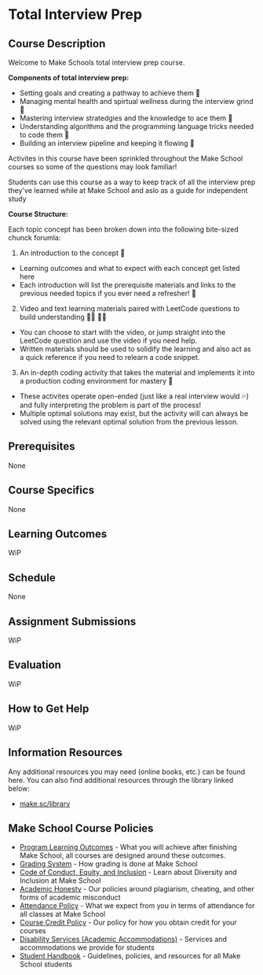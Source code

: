 # Total Interview Prep

## Course Description

Welcome to Make Schools total interview prep course. 

**Components of total interview prep:**
* Setting goals and creating a pathway to achieve them 🌅
* Managing mental health and spirtual wellness during the interview grind 🧘
* Mastering interview stratedgies and the knowledge to ace them 💯
* Understanding algorithms and the programming language tricks needed to code them 🤔
* Building an interview pipeline and keeping it flowing 🚰

Activites in this course have been sprinkled throughout the Make School courses so some of the questions may look familiar!

Students can use this course as a way to keep track of all the interview prep they've learned while at Make School and aslo as a guide for independent study

**Course Structure:**

Each topic concept has been broken down into the following bite-sized chunck forumla:

1. An introduction to the concept 👋
- Learning outcomes and what to expect with each concept get listed here
- Each introduction will list the prerequisite materials and links to the previous needed topics if you ever need a refresher! 🧠
2. Video and text learning materials paired with LeetCode questions to build understanding 🧑‍🏫 👩‍🏫
- You can choose to start with the video, or jump straight into the LeetCode question and use the video if you need help.
- Written materials should be used to solidify the learning and also act as a quick reference if you need to relearn a code snippet.
3. An in-depth coding activity that takes the material and implements it into a production coding environment for mastery 💪
- These activites operate open-ended (just like a real interview would 💦) and fully interpreting the problem is part of the process!
- Multiple optimal solutions may exist, but the activity will can always be solved using the relevant optimal solution from the previous lesson.

## Prerequisites

None

## Course Specifics

None

## Learning Outcomes

WiP

## Schedule

None

## Assignment Submissions

WiP

## Evaluation

WiP


## How to Get Help
WiP

##  Information Resources

Any additional resources you may need (online books, etc.) can be found here. You can also find additional resources through the library linked below:

- [make.sc/library](http://make.sc/library)

## Make School Course Policies

- [Program Learning Outcomes](https://make.sc/program-learning-outcomes) - What you will achieve after finishing Make School, all courses are designed around these outcomes.
- [Grading System](https://make.sc/grading-system) - How grading is done at Make School
- [Code of Conduct, Equity, and Inclusion](https://make.sc/code-of-conduct) - Learn about Diversity and Inclusion at Make School
- [Academic Honesty](https://make.sc/academic-honesty-policy) - Our policies around plagiarism, cheating, and other forms of academic misconduct
- [Attendance Policy](https://make.sc/attendance-policy) - What we expect from you in terms of attendance for all classes at Make School
- [Course Credit Policy](https://make.sc/course-credit-policy) - Our policy for how you obtain credit for your courses
- [Disability Services (Academic Accommodations)](https://make.sc/disability-services) - Services and accommodations we provide for students
- [Student Handbook](https://make.sc/student-handbook) - Guidelines, policies, and resources for all Make School students
